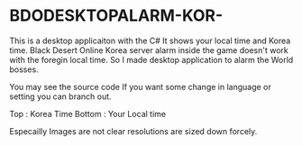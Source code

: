 # BDODESKTOPALARM-KOR-

This is a desktop applicaiton with the C#
It shows your local time and Korea time.
Black Desert Online Korea server alarm inside the game doesn't work with the foregin local time.
So I made desktop application to alarm the World bosses.

You may see the source code If you want some change in language or setting you can branch out.

Top : Korea Time
Bottom : Your Local time

Especailly Images are not clear resolutions are sized down forcely.
